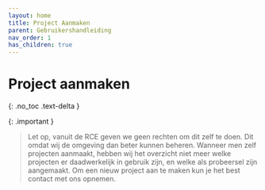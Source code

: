 ```yaml
---
layout: home
title: Project Aanmaken
parent: Gebruikershandleiding
nav_order: 1
has_children: true
---
```


# Project aanmaken

{: .no_toc .text-delta }


{: .important }
> Let op, vanuit de RCE geven we geen rechten om dit zelf te doen. Dit omdat wij de omgeving dan beter kunnen beheren.
> Wanneer men zelf projecten aanmaakt, hebben wij het overzicht niet meer welke projecten er daadwerkelijk in gebruik zijn, en welke als probeersel zijn aangemaakt.
> Om een nieuw project aan te maken kun je het best contact met ons opnemen. 

